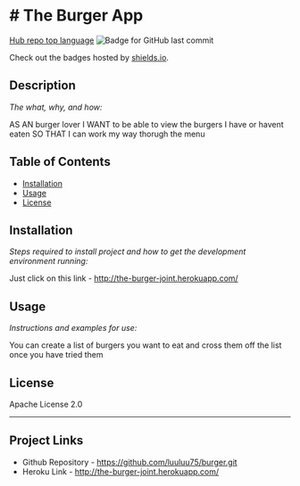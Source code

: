 # # The Burger App
  [Hub repo top language](https://img.shields.io/github/languages/top/luuluu75/burger?style=flat&logo=appveyor) ![Badge for GitHub last commit](https://img.shields.io/github/last-commit/luuluu75/burger?style=flat&logo=appveyor)
   
   Check out the badges hosted by [shields.io](https://shields.io/).
   
   
   ## Description 
   
   *The what, why, and how:* 
   
   AS AN burger lover
   I WANT to be able to view the burgers I have or havent eaten
   SO THAT I can work my way thorugh the menu
   

   ## Table of Contents
   * [Installation](#installation)
   * [Usage](#usage)
   * [License](#license)
   
   ## Installation
   
   *Steps required to install project and how to get the development environment running:*
   
   Just click on this link - http://the-burger-joint.herokuapp.com/
   
   ## Usage 
   
   *Instructions and examples for use:*
   
   You can create a list of burgers you want to eat and cross them off the list once you have tried them
   
   ## License
   
   Apache License 2.0
   
   ---
   
   ## Project Links

   * Github Repository - https://github.com/luuluu75/burger.git
   * Heroku Link -  http://the-burger-joint.herokuapp.com/
